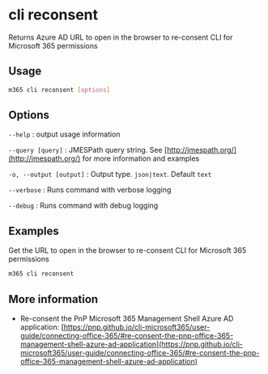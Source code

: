 # cli reconsent

Returns Azure AD URL to open in the browser to re-consent CLI for Microsoft 365 permissions

## Usage

```sh
m365 cli reconsent [options]
```

## Options

`--help`
: output usage information

`--query [query]`
: JMESPath query string. See [http://jmespath.org/](http://jmespath.org/) for more information and examples

`-o, --output [output]`
: Output type. `json|text`. Default `text`

`--verbose`
: Runs command with verbose logging

`--debug`
: Runs command with debug logging

## Examples

Get the URL to open in the browser to re-consent CLI for Microsoft 365 permissions

```sh
m365 cli reconsent
```

## More information

- Re-consent the PnP Microsoft 365 Management Shell Azure AD application: [https://pnp.github.io/cli-microsoft365/user-guide/connecting-office-365/#re-consent-the-pnp-office-365-management-shell-azure-ad-application](https://pnp.github.io/cli-microsoft365/user-guide/connecting-office-365/#re-consent-the-pnp-office-365-management-shell-azure-ad-application)
